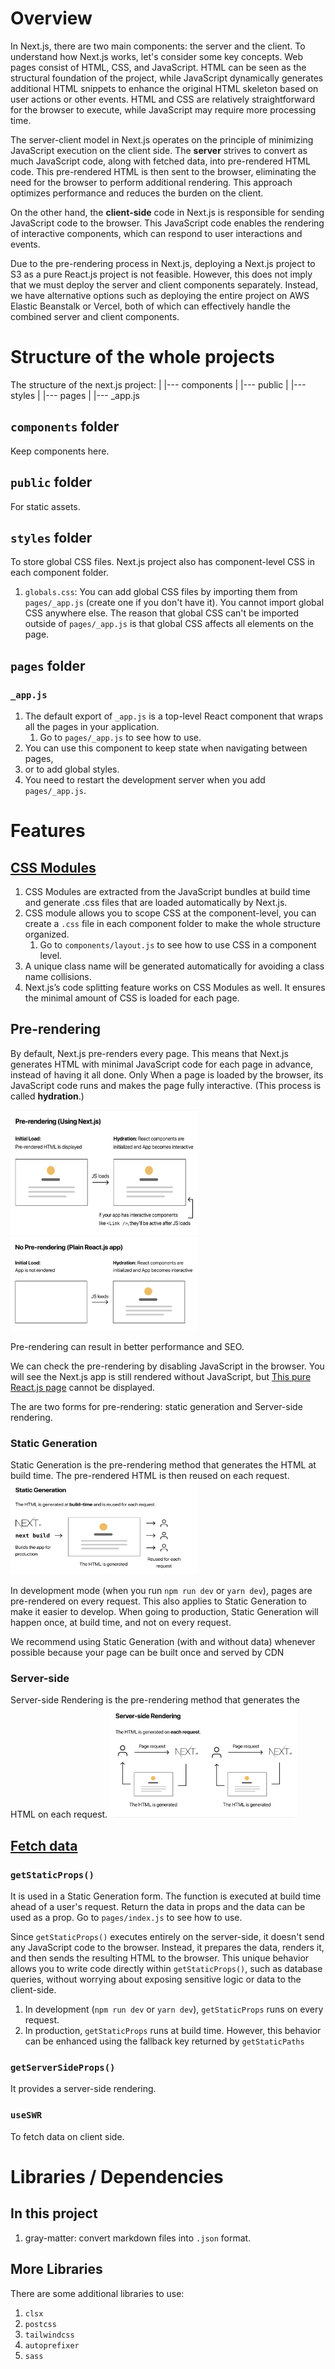 # Overview
In Next.js, there are two main components: the server and the client. To understand how Next.js works, let's consider some key concepts. Web pages consist of HTML, CSS, and JavaScript. HTML can be seen as the structural foundation of the project, while JavaScript dynamically generates additional HTML snippets to enhance the original HTML skeleton based on user actions or other events. HTML and CSS are relatively straightforward for the browser to execute, while JavaScript may require more processing time.

The server-client model in Next.js operates on the principle of minimizing JavaScript execution on the client side. The **server** strives to convert as much JavaScript code, along with fetched data, into pre-rendered HTML code. This pre-rendered HTML is then sent to the browser, eliminating the need for the browser to perform additional rendering. This approach optimizes performance and reduces the burden on the client.

On the other hand, the **client-side** code in Next.js is responsible for sending JavaScript code to the browser. This JavaScript code enables the rendering of interactive components, which can respond to user interactions and events.

Due to the pre-rendering process in Next.js, deploying a Next.js project to S3 as a pure React.js project is not feasible. However, this does not imply that we must deploy the server and client components separately. Instead, we have alternative options such as deploying the entire project on AWS Elastic Beanstalk or Vercel, both of which can effectively handle the combined server and client components.

# Structure of the whole projects

The structure of the next.js project:
<root>
  |
  |--- components
  |
  |--- public
  |
  |--- styles
  |
  |--- pages
         |
         |--- _app.js

## `components` folder
Keep components here.

## `public` folder
For static assets.

## `styles` folder
To store global CSS files. Next.js project also has component-level CSS in each component folder.
1. `globals.css`: You can add global CSS files by importing them from `pages/_app.js` (create one if you don't have it). You cannot import global CSS anywhere else. The reason that global CSS can't be imported outside of `pages/_app.js` is that global CSS affects all elements on the page.

## `pages` folder

### `_app.js`
1. The default export of `_app.js` is a top-level React component that wraps all the pages in your application.
   1. Go to `pages/_app.js` to see how to use.
2. You can use this component to keep state when navigating between pages,
3. or to add global styles.
4. You need to restart the development server when you add `pages/_app.js`.

# Features

## [CSS Modules](https://nextjs.org/docs/pages/building-your-application/styling/css-modules)
1. CSS Modules are extracted from the JavaScript bundles at build time and generate .css files that are loaded automatically by Next.js.
2. CSS module allows you to scope CSS at the component-level, you can create a `.css` file in each component folder to make the whole structure organized.
   1. Go to `components/layout.js` to see how to use CSS in a component level.
3. A unique class name will be generated automatically for avoiding a class name collisions.
4. Next.js’s code splitting feature works on CSS Modules as well. It ensures the minimal amount of CSS is loaded for each page.

## Pre-rendering
By default, Next.js pre-renders every page. This means that Next.js generates HTML with minimal JavaScript code for each page in advance, instead of having it all done. Only When a page is loaded by the browser, its JavaScript code runs and makes the page fully interactive. (This process is called **hydration**.)

<img src="public/images/prerendering.png" width=300 height=200></img>
<img src="public/images/no-prerendering.png" width=300 height=150></img>

Pre-rendering can result in better performance and SEO.  

We can check the pre-rendering by disabling JavaScript in the browser. You will see the Next.js app is still rendered without JavaScript, but [This pure React.js page](https://create-react-template.vercel.app/) cannot be displayed.

The are two forms for pre-rendering: static generation and Server-side rendering.

### Static Generation
Static Generation is the pre-rendering method that generates the HTML at build time. The pre-rendered HTML is then reused on each request.
<img src="public/images/static-generation.png" width=300 height=150></img>

In development mode (when you run `npm run dev` or `yarn dev`), pages are pre-rendered on every request. This also applies to Static Generation to make it easier to develop. When going to production, Static Generation will happen once, at build time, and not on every request.

We recommend using Static Generation (with and without data) whenever possible because your page can be built once and served by CDN

### Server-side
Server-side Rendering is the pre-rendering method that generates the HTML on each request.
<img src="public/images/server-side-prerendering.png" width=300 height=180></img>

## [Fetch data](https://nextjs.org/docs/pages/building-your-application/data-fetching)

### `getStaticProps()`
It is used in a Static Generation form. The function is executed at build time ahead of a user's request. Return the data in props and the data can be used as a prop. Go to `pages/index.js` to see how to use. 

Since `getStaticProps()` executes entirely on the server-side, it doesn't send any JavaScript code to the browser. Instead, it prepares the data, renders it, and then sends the resulting HTML to the browser. This unique behavior allows you to write code directly within `getStaticProps()`, such as database queries, without worrying about exposing sensitive logic or data to the client-side.

1. In development (`npm run dev` or `yarn dev`), `getStaticProps` runs on every request.
2. In production, `getStaticProps` runs at build time. However, this behavior can be enhanced using the fallback key returned by `getStaticPaths`

### `getServerSideProps()`
It provides a server-side rendering.

### `useSWR`
To fetch data on client side.



# Libraries / Dependencies

## In this project
1. gray-matter: convert markdown files into `.json` format.


## More Libraries

There are some additional libraries to use:
1. `clsx`
2. `postcss`
3. `tailwindcss`
4. `autoprefixer`
5. `sass`

